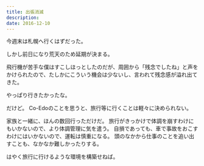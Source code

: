 ```yaml
---
title: 出張消滅
description: 
date: 2016-12-10
---
```

今週末は札幌へ行くはずだった。

しかし前日になり荒天のため延期が決まる。

飛行機が苦手な僕はすこしほっとしたのだが、周囲から「残念でしたね」と声をかけられたので、たしかにこういう機会は少ないし、言われて残念感が溢れ出てきた。

やっぱり行きたかったな。

だけど。
Co-Edoのことを思うと、旅行等に行くことは軽々に決められない。

家族と一緒に、ほんの数回行っただけだ。
旅行がきっかけで体調を崩すわけにもいかないので、より体調管理に気を遣う。
自損であっても、車で事故をおこすわけにはいかないので、運転は慎重になる。
頭のなかから仕事のことを追い出すことも、なかなか難しかったりする。

はやく旅行に行けるような環境を構築せねば。
